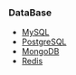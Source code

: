 ### DataBase
- [MySQL](https://github.com/architecture-studys/Linux/blob/main/DataBase/MySQL.md)
- [PostgreSQL](https://github.com/architecture-studys/Linux/blob/main/DataBase/PostgreSQL.md)
- [MongoDB](https://github.com/architecture-studys/Linux/blob/main/DataBase/MongoDB.md)
- [Redis](https://github.com/architecture-studys/Linux/blob/main/DataBase/Redis.md)